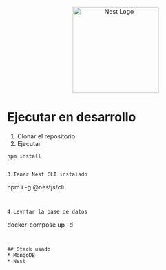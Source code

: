 <p align="center">
  <a href="http://nestjs.com/" target="blank"><img src="https://nestjs.com/img/logo-small.svg" width="200" alt="Nest Logo" /></a>
</p>

# Ejecutar en desarrollo

1. Clonar el repositorio
2. Ejecutar
````
npm install
```

3.Tener Nest CLI instalado
````
npm i -g @nestjs/cli
```


4.Levntar la base de datos
````

docker-compose up -d
```


## Stack usado
* MongoDB
* Nest


